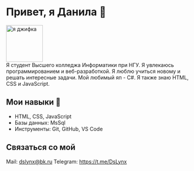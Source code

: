 # Привет, я Данила 👋
<div id="header">
  <img align="center" src="https://media3.giphy.com/media/v1.Y2lkPTc5MGI3NjExdzhrZ2NnaGRwNHBvemRtY2RvcmtiYjZqYWlqcGFnY2U2bmg2ZWpsYiZlcD12MV9pbnRlcm5hbF9naWZfYnlfaWQmY3Q9Zw/CuuSHzuc0O166MRfjt/giphy.gif" alt="я джифка" width="100"/>
</div>
Я студент Высшего колледжа Информатики при НГУ. Я увлекаюсь программированием и веб-разработкой. Я люблю учиться новому и решать интересные задачи. Мой любимый яп - C#. Я также знаю HTML, CSS и JavaScript.

## Мои навыки 🚀

- HTML, CSS, JavaScript
- Базы данных: MsSql
- Инструменты: Git, GitHub, VS Code


## Связаться со мой 
Mail: dslynx@bk.ru
Telegram: https://t.me/DsLynx
